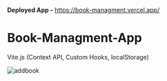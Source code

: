 
**Deployed App -** https://book-managment.vercel.app/

# Book-Managment-App
Vite.js (Context API, Custom Hooks, localStorage)

![addbook](https://user-images.githubusercontent.com/88549805/205439028-f2edc10a-00a9-4963-b72d-a1a7a8fc3d6d.png)
